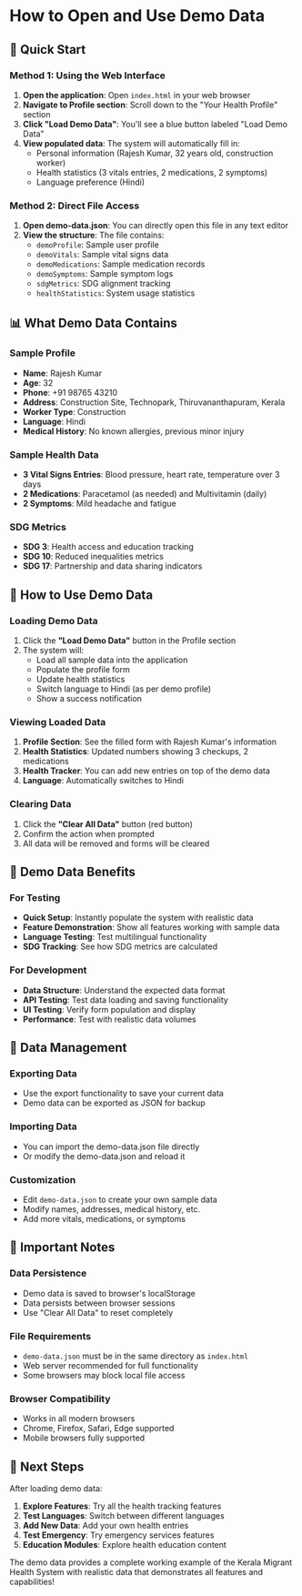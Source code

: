 # How to Open and Use Demo Data

## 🚀 Quick Start

### Method 1: Using the Web Interface
1. **Open the application**: Open `index.html` in your web browser
2. **Navigate to Profile section**: Scroll down to the "Your Health Profile" section
3. **Click "Load Demo Data"**: You'll see a blue button labeled "Load Demo Data"
4. **View populated data**: The system will automatically fill in:
   - Personal information (Rajesh Kumar, 32 years old, construction worker)
   - Health statistics (3 vitals entries, 2 medications, 2 symptoms)
   - Language preference (Hindi)

### Method 2: Direct File Access
1. **Open demo-data.json**: You can directly open this file in any text editor
2. **View the structure**: The file contains:
   - `demoProfile`: Sample user profile
   - `demoVitals`: Sample vital signs data
   - `demoMedications`: Sample medication records
   - `demoSymptoms`: Sample symptom logs
   - `sdgMetrics`: SDG alignment tracking
   - `healthStatistics`: System usage statistics

## 📊 What Demo Data Contains

### Sample Profile
- **Name**: Rajesh Kumar
- **Age**: 32
- **Phone**: +91 98765 43210
- **Address**: Construction Site, Technopark, Thiruvananthapuram, Kerala
- **Worker Type**: Construction
- **Language**: Hindi
- **Medical History**: No known allergies, previous minor injury

### Sample Health Data
- **3 Vital Signs Entries**: Blood pressure, heart rate, temperature over 3 days
- **2 Medications**: Paracetamol (as needed) and Multivitamin (daily)
- **2 Symptoms**: Mild headache and fatigue

### SDG Metrics
- **SDG 3**: Health access and education tracking
- **SDG 10**: Reduced inequalities metrics
- **SDG 17**: Partnership and data sharing indicators

## 🔧 How to Use Demo Data

### Loading Demo Data
1. Click the **"Load Demo Data"** button in the Profile section
2. The system will:
   - Load all sample data into the application
   - Populate the profile form
   - Update health statistics
   - Switch language to Hindi (as per demo profile)
   - Show a success notification

### Viewing Loaded Data
1. **Profile Section**: See the filled form with Rajesh Kumar's information
2. **Health Statistics**: Updated numbers showing 3 checkups, 2 medications
3. **Health Tracker**: You can add new entries on top of the demo data
4. **Language**: Automatically switches to Hindi

### Clearing Data
1. Click the **"Clear All Data"** button (red button)
2. Confirm the action when prompted
3. All data will be removed and forms will be cleared

## 🎯 Demo Data Benefits

### For Testing
- **Quick Setup**: Instantly populate the system with realistic data
- **Feature Demonstration**: Show all features working with sample data
- **Language Testing**: Test multilingual functionality
- **SDG Tracking**: See how SDG metrics are calculated

### For Development
- **Data Structure**: Understand the expected data format
- **API Testing**: Test data loading and saving functionality
- **UI Testing**: Verify form population and display
- **Performance**: Test with realistic data volumes

## 🔄 Data Management

### Exporting Data
- Use the export functionality to save your current data
- Demo data can be exported as JSON for backup

### Importing Data
- You can import the demo-data.json file directly
- Or modify the demo-data.json and reload it

### Customization
- Edit `demo-data.json` to create your own sample data
- Modify names, addresses, medical history, etc.
- Add more vitals, medications, or symptoms

## 🚨 Important Notes

### Data Persistence
- Demo data is saved to browser's localStorage
- Data persists between browser sessions
- Use "Clear All Data" to reset completely

### File Requirements
- `demo-data.json` must be in the same directory as `index.html`
- Web server recommended for full functionality
- Some browsers may block local file access

### Browser Compatibility
- Works in all modern browsers
- Chrome, Firefox, Safari, Edge supported
- Mobile browsers fully supported

## 🎉 Next Steps

After loading demo data:
1. **Explore Features**: Try all the health tracking features
2. **Test Languages**: Switch between different languages
3. **Add New Data**: Add your own health entries
4. **Test Emergency**: Try emergency services features
5. **Education Modules**: Explore health education content

The demo data provides a complete working example of the Kerala Migrant Health System with realistic data that demonstrates all features and capabilities!
